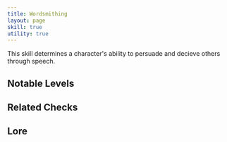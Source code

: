 ```yaml
---
title: Wordsmithing
layout: page
skill: true
utility: true
---
```

This skill determines a character's ability to persuade and decieve others through speech.

## Notable Levels


## Related Checks


## Lore
